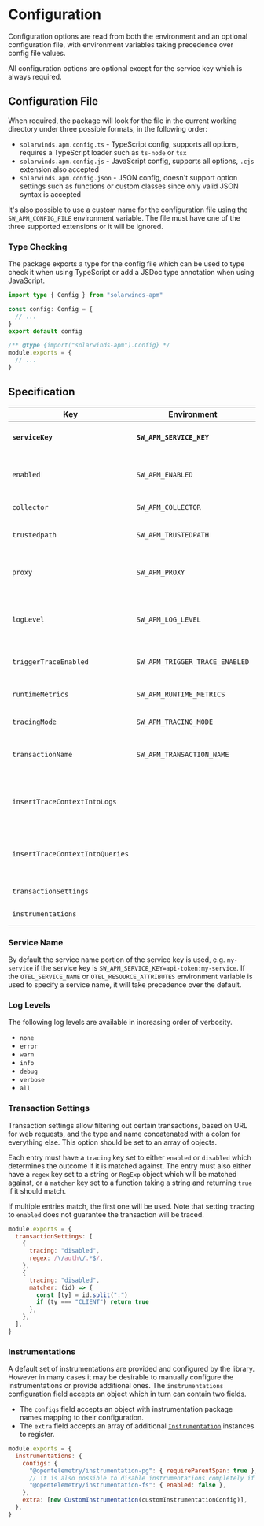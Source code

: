 # Configuration

Configuration options are read from both the environment and an optional configuration file, with environment variables taking precedence over config file values.

All configuration options are optional except for the service key which is always required.

## Configuration File

When required, the package will look for the file in the current working directory under three possible formats, in the following order:

- `solarwinds.apm.config.ts` - TypeScript config, supports all options, requires a TypeScript loader such as `ts-node` or `tsx`
- `solarwinds.apm.config.js` - JavaScript config, supports all options, `.cjs` extension also accepted
- `solarwinds.apm.config.json` - JSON config, doesn't support option settings such as functions or custom classes since only valid JSON syntax is accepted

It's also possible to use a custom name for the configuration file using the `SW_APM_CONFIG_FILE` environment variable. The file must have one of the three supported extensions or it will be ignored.

### Type Checking

The package exports a type for the config file which can be used to type check it when using TypeScript or add a JSDoc type annotation when using JavaScript.

```ts
import type { Config } from "solarwinds-apm"

const config: Config = {
  // ...
}
export default config
```

```js
/** @type {import("solarwinds-apm").Config} */
module.exports = {
  // ...
}
```

## Specification

| Key                             | Environment                    | Default           | Description                                                                    |
| ------------------------------- | ------------------------------ | ----------------- | ------------------------------------------------------------------------------ |
| **`serviceKey`**                | **`SW_APM_SERVICE_KEY`**       |                   | **Service key**. See [Service Name](#service-name)                             |
| `enabled`                       | `SW_APM_ENABLED`               | `true`            | Whether instrumentation should be enabled                                      |
| `collector`                     | `SW_APM_COLLECTOR`             | Default collector | Collector URL                                                                  |
| `trustedpath`                   | `SW_APM_TRUSTEDPATH`           | None              | Path to the collector's SSL certificate                                        |
| `proxy`                         | `SW_APM_PROXY`                 | None              | URL of a proxy to use to connect to the collector                              |
| `logLevel`                      | `SW_APM_LOG_LEVEL`             | `warn`            | Logging level for the instrumentation libraries. See [Log Levels](#log-levels) |
| `triggerTraceEnabled`           | `SW_APM_TRIGGER_TRACE_ENABLED` | `true`            | Whether trigger tracing should be enabled                                      |
| `runtimeMetrics`                | `SW_APM_RUNTIME_METRICS`       | `true`            | Whether runtime metrics should be collected                                    |
| `tracingMode`                   | `SW_APM_TRACING_MODE`          | None              | Custom tracing mode                                                            |
| `transactionName`               | `SW_APM_TRANSACTION_NAME`      | None              | Custom transaction name for all spans                                          |
| `insertTraceContextIntoLogs`    |                                | `false`           | Whether to insert trace context information into logs                          |
| `insertTraceContextIntoQueries` |                                | `false`           | Whether to insert trace context information into SQL queries                   |
| `transactionSettings`           |                                | None              | See [Transaction Settings](#transaction-settings)                              |
| `instrumentations`              |                                | None              | See [Instrumentations](#instrumentations)                                      |

### Service Name

By default the service name portion of the service key is used, e.g. `my-service` if the service key is `SW_APM_SERVICE_KEY=api-token:my-service`. If the `OTEL_SERVICE_NAME` or `OTEL_RESOURCE_ATTRIBUTES` environment variable is used to specify a service name, it will take precedence over the default.

### Log Levels

The following log levels are available in increasing order of verbosity.

- `none`
- `error`
- `warn`
- `info`
- `debug`
- `verbose`
- `all`

### Transaction Settings

Transaction settings allow filtering out certain transactions, based on URL for web requests, and the type and name concatenated with a colon for everything else. This option should be set to an array of objects.

Each entry must have a `tracing` key set to either `enabled` or `disabled` which determines the outcome if it is matched against. The entry must also either have a `regex` key set to a string or `RegExp` object which will be matched against, or a `matcher` key set to a function taking a string and returning `true` if it should match.

If multiple entries match, the first one will be used. Note that setting `tracing` to `enabled` does not guarantee the transaction will be traced.

```js
module.exports = {
  transactionSettings: [
    {
      tracing: "disabled",
      regex: /\/auth\/.*$/,
    },
    {
      tracing: "disabled",
      matcher: (id) => {
        const [ty] = id.split(":")
        if (ty === "CLIENT") return true
      },
    },
  ],
}
```

### Instrumentations

A default set of instrumentations are provided and configured by the library. However in many cases it may be desirable to manually configure the instrumentations or provide additional ones. The `instrumentations` configuration field accepts an object which in turn can contain two fields.

- The `configs` field accepts an object with instrumentation package names mapping to their configuration.
- The `extra` field accepts an array of additional [`Instrumentation`](https://open-telemetry.github.io/opentelemetry-js/interfaces/_opentelemetry_instrumentation.Instrumentation.html) instances to register.

```js
module.exports = {
  instrumentations: {
    configs: {
      "@opentelemetry/instrumentation-pg": { requireParentSpan: true },
      // it is also possible to disable instrumentations completely if preferred
      "@opentelemetry/instrumentation-fs": { enabled: false },
    },
    extra: [new CustomInstrumentation(customInstrumentationConfig)],
  },
}
```

